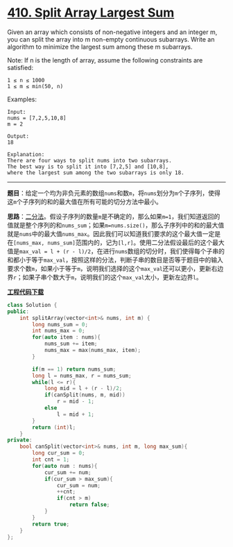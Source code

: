 # [410. Split Array Largest Sum](https://leetcode.com/problems/split-array-largest-sum/)

Given an array which consists of non-negative integers and an integer m, you can split the array into m non-empty continuous subarrays. Write an algorithm to minimize the largest sum among these m subarrays.

Note:
If n is the length of array, assume the following constraints are satisfied:

    1 ≤ n ≤ 1000
    1 ≤ m ≤ min(50, n)
Examples:

    Input:
    nums = [7,2,5,10,8]
    m = 2

    Output:
    18

    Explanation:
    There are four ways to split nums into two subarrays.
    The best way is to split it into [7,2,5] and [10,8],
    where the largest sum among the two subarrays is only 18.

-----

**题目**：给定一个均为非负元素的数组`nums`和数`m`，将`nums`划分为`m`个子序列，使得这`m`个子序列的和的最大值在所有可能的切分方法中最小。

**思路**：[二分法](https://leetcode.com/problems/split-array-largest-sum/discuss/89817/Clear-Explanation%3A-8ms-Binary-Search-Java)。假设子序列的数量`m`是不确定的，那么如果`m=1`，我们知道返回的值就是整个序列的和`nums_sum`；如果`m=nums.size()`，那么子序列中的和的最大值就是`nums`中的最大值`nums_max`。因此我们可以知道我们要求的这个最大值一定是在`[nums_max, nums_sum]`范围内的，记为`[l,r]`。使用二分法假设最后的这个最大值是`max_val = l + (r - l)/2`，在进行`nums`数组的切分时，我们使得每个子串的和都小于等于`max_val`，按照这样的分法，判断子串的数目是否等于题目中的输入要求个数`m`，如果小于等于`m`，说明我们选择的这个`max_val`还可以更小，更新右边界`r`；如果子串个数大于`m`，说明我们的这个`max_val`太小，更新左边界`l`。

[**工程代码下载**](https://github.com/abesft/leetcode)

```cpp
class Solution {
public:
    int splitArray(vector<int>& nums, int m) {
        long nums_sum = 0;
        int nums_max = 0;
        for(auto item : nums){
            nums_sum += item;
            nums_max = max(nums_max, item);
        }

        if(m == 1) return nums_sum;
        long l = nums_max, r = nums_sum;
        while(l <= r){
            long mid = l + (r - l)/2;
            if(canSplit(nums, m, mid))
                r = mid - 1;
            else
                l = mid + 1;
        }
        return (int)l;
    }
private:
    bool canSplit(vector<int>& nums, int m, long max_sum){
        long cur_sum = 0;
        int cnt = 1;
        for(auto num : nums){
            cur_sum += num;
            if(cur_sum > max_sum){
                cur_sum = num;
                ++cnt;
                if(cnt > m)
                    return false;
            }
        }
        return true;
    }
};
```